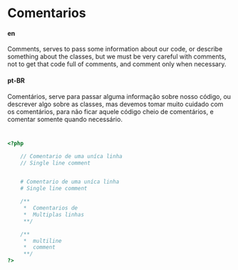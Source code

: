 

# Comentarios                 

#### en
Comments, serves to pass some information about our code, or describe something about the classes, but we must be very careful with comments, not to get that code full of comments, and comment only when necessary.

#### pt-BR
Comentários, serve para passar alguma informação sobre nosso código, ou descrever algo sobre as classes, mas devemos tomar muito cuidado com os comentários, para não ficar aquele código cheio de comentários, e comentar somente quando necessário.

#

```php
<?php

    // Comentario de uma uníca linha
    // Single line comment


    # Comentario de uma uníca linha
    # Single line comment

    /**
     *  Comentarios de 
     *  Multiplas linhas
     **/

    /**
     *  multiline 
     *  comment
     **/
?>
```